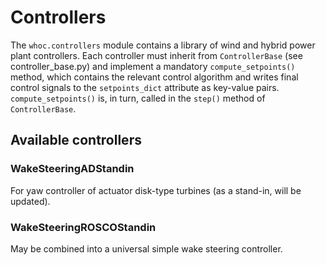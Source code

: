 # Controllers

The `whoc.controllers` module contains a library of wind and hybrid power plant
controllers. Each controller must inherit from `ControllerBase` (see 
controller_base.py) and implement a
mandatory `compute_setpoints()` method, which contains the relevant control 
algorithm and writes final control signals to the `setpoints_dict` attribute 
as key-value pairs. `compute_setpoints()` is, in turn, called in the `step()`
method of `ControllerBase`.

## Available controllers

### WakeSteeringADStandin
For yaw controller of actuator disk-type turbines (as a stand-in, will be 
updated).

### WakeSteeringROSCOStandin
May be combined into a universal simple wake steering controller.
